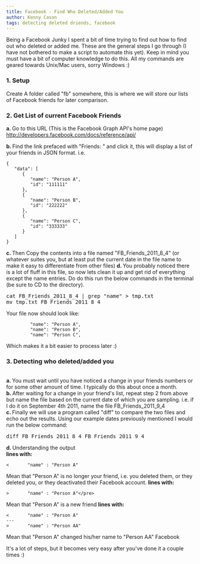 ```yaml
---
title: Facebook - Find Who Deleted/Added You
author: Kenny Cason
tags: detecting deleted driends, facebook
---
```


Being a Facebook Junky I spent a bit of time trying to find out how to find out who deleted or added me. These are the general steps I go through (I have not bothered to make a script to automate this yet). Keep in mind you must have a bit of computer knowledge to do this. All my commands are geared towards Unix/Mac users, sorry Windows :)

<h3>1. Setup</h3>
Create A folder called "fb" somewhere, this is where we will store our lists of Facebook friends for later comparison. 

<h3>2. Get List of current Facebook Friends</h3>

<strong>a. </strong>Go to this URL (This is the Facebook Graph API's home page) 
<a href="http://developers.facebook.com/docs/reference/api/">http://developers.facebook.com/docs/reference/api/</a>

<strong>b. </strong>Find the link prefaced with "Friends: " and click it, this will display a list of your friends in JSON format. 
i.e.

```{.javascript .numberLines startFrom="1"}
{
   "data": [
      {
         "name": "Person A",
         "id": "111111"
      },
      {
         "name": "Person B",
         "id": "222222"
      },
      {
         "name": "Person C",
         "id": "333333"
      }
   ]
}

```
<strong>c. </strong>Then Copy the contents into a file named "FB_Friends_2011_8_4" (or whatever suites you, but at least put the current date in the file name to make it easy to differentiate from other files)
<strong>d. </strong>You probably noticed there is a lot of fluff in this file, so now lets clean it up and get rid of everything except the name entries. Do do this run the below commands in the terminal (be sure to CD to the directory).
<pre>
cat FB_Friends_2011_8_4 | grep "name" > tmp.txt
mv tmp.txt FB_Friends_2011_8_4
</pre>
Your file now should look like:

```{.javascript .numberLines startFrom="1"}
         "name": "Person A",
         "name": "Person B",
         "name": "Person C",

```
Which makes it a bit easier to process later :)

<h3>3. Detecting who deleted/added you</h3><br/>
<strong>a. </strong>You must wait until you have noticed a change in your friends numbers or for some other amount of time. I typically do this about once a month. <br/>
<strong>b. </strong>After waiting for a change in your friend's list, repeat step 2 from above but name the file based on the current date of which you are sampling. i.e. if I do it on September 4th 2011, name the file FB_Friends_2011_9_4<br/>
<strong>c. </strong>Finally we will use a program called "diff" to compare the two files and echo out the results. Using our example dates previously mentioned I would run the below command:<br/>
<pre>diff FB_Friends_2011_8_4 FB_Friends_2011_9_4</pre>
<strong>d. </strong>Understanding the output<br/>
<strong>lines with: </strong>

```
<       "name" : "Person A"
```
Mean that "Person A" is no longer your friend, i.e. you deleted them, or they deleted you, or they deactivated their Facebook account.
<strong>lines with: </strong>

```
>       "name" : "Person A"</pre> 
```
Mean that "Person A" is a new friend
<strong>lines with: </strong>

```
<       "name" : "Person A"
---
>       "name" : "Person AA"
```
</code> Mean that "Person A" changed his/her name to "Person AA"
Facebook


It's a lot of steps, but it becomes very easy after you've done it a couple times :) 